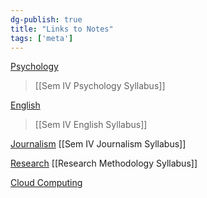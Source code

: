 ```yaml
---
dg-publish: true
title: "Links to Notes"
tags: ['meta']
---
```


[Psychology](https://corvusdeinanis.github.io/cuddly-train/tags/psychology)
> [[Sem IV Psychology Syllabus]]

[English](https://corvusdeinanis.github.io/cuddly-train/tags/english)
> [[Sem IV English Syllabus]]


[Journalism](https://corvusdeinanis.github.io/cuddly-train/tags/journalism)
	[[Sem IV Journalism Syllabus]]

[Research](https://corvusdeinanis.github.io/cuddly-train/tags/research)
	[[Research Methodology Syllabus]]

[Cloud Computing](https://corvusdeinanis.github.io/cuddly-train/tags/cloudcomputing)

